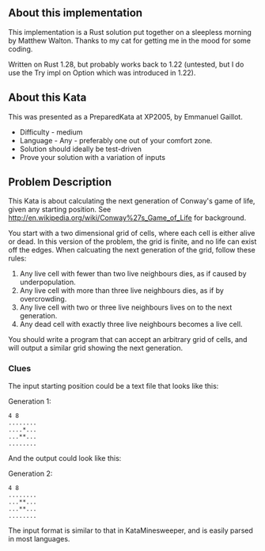 ## About this implementation

This implementation is a Rust solution put together on a sleepless morning by Matthew Walton. Thanks to my cat for getting me in the mood for some coding.

Written on Rust 1.28, but probably works back to 1.22 (untested, but I do use the Try impl on Option<T> which was introduced in 1.22).

## About this Kata
This was presented as a PreparedKata at XP2005, by Emmanuel Gaillot.

* Difficulty - medium
* Language - Any - preferably one out of your comfort zone.
* Solution should ideally be test-driven
* Prove your solution with a variation of inputs

## Problem Description

This Kata is about calculating the next generation of Conway's game of life, given any starting position. See http://en.wikipedia.org/wiki/Conway%27s_Game_of_Life for background.

You start with a two dimensional grid of cells, where each cell is either alive or dead. In this version of the problem, the grid is finite, and no life can exist off the edges. When calcuating the next generation of the grid, follow these rules:

   1. Any live cell with fewer than two live neighbours dies, as if caused by underpopulation.
   2. Any live cell with more than three live neighbours dies, as if by overcrowding.
   3. Any live cell with two or three live neighbours lives on to the next generation.
   4. Any dead cell with exactly three live neighbours becomes a live cell.

You should write a program that can accept an arbitrary grid of cells, and will output a similar grid showing the next generation.

### Clues

The input starting position could be a text file that looks like this:

Generation 1:

    4 8
    ........
    ....*...
    ...**...
    ........

And the output could look like this:

Generation 2:

    4 8
    ........
    ...**...
    ...**...
    ........

The input format is similar to that in KataMinesweeper, and is easily parsed in most languages.


